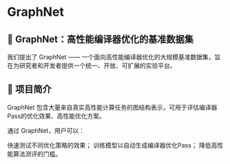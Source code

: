 # GraphNet

## 🧠 GraphNet：高性能编译器优化的基准数据集
我们提出了 GraphNet —— 一个面向高性能编译器优化的大规模基准数据集，旨在为研究者和开发者提供一个统一、开放、可扩展的实验平台。

## 📌 项目简介
GraphNet 包含大量来自真实高性能计算任务的图结构表示，可用于评估编译器Pass的优化效果、高性能优化方案。

通过 GraphNet，用户可以：

快速测试不同优化策略的效果；
训练模型以自动生成编译器优化Pass；
降低高性能算法测评的门槛。
